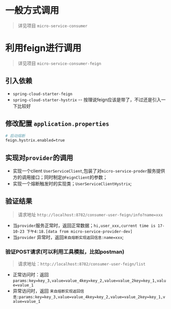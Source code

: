 # 一般方式调用
> 详见项目 `micro-service-consumer`

# 利用feign进行调用
> 详见项目 `micro-service-consumer-feign`

## 引入依赖
* `spring-cloud-starter-feign`
* `spring-cloud-starter-hystrix` -- 按理说feign应该是带了，不过还是引入一下比较好

## 修改配置 `application.properties`

```bash
# 启动熔断
feign.hystrix.enabled=true
```

## 实现对`provider`的调用
* 实现一个client `UserServiceClient`,包装了对`micro-service-proder`服务提供方的调用接口；同时制定`@FeignClient`的参数；
* 实现一个熔断触发时的实现类；`UserServiceClientHystrix`;

## 验证结果
> 请求地址 `http://localhost:8782/consumer-user-feign/info?name=xxx`
* 当`provider`服务正常时，返回正常数据；`hi,user_xxx,current time is 17-10-23 下午4:18.[data from micro-service-provider-dev]`
* 当`provider` 异常时，返回`来自熔断实现返回信息:name=xxx`;

### 验证POST请求(可以利用工具模拟，比如postman)
> 请求地址：`http://localhost:8782/consumer-user-feign/list`
* 正常访问时：返回 `params:key=key_3,value=value_4key=key_2,value=value_2key=key_1,value=value_1`
* 异常访问时，返回 `来自熔断实现返回信息:params:key=key_3,value=value_4key=key_2,value=value_2key=key_1,value=value_1`
